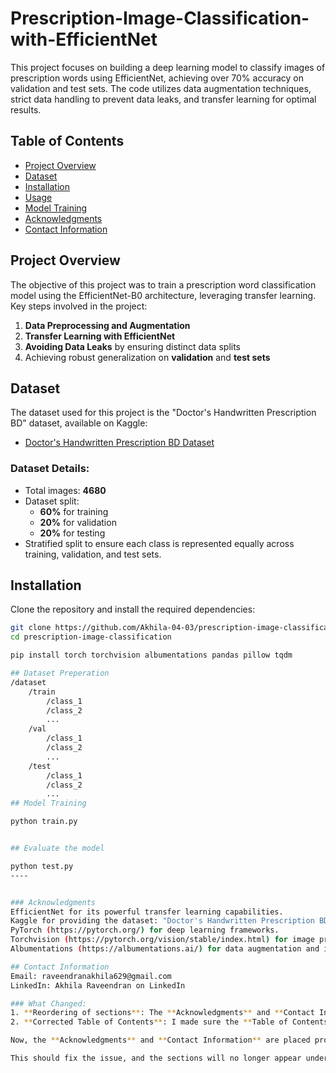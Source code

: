 # Prescription-Image-Classification-with-EfficientNet

This project focuses on building a deep learning model to classify images of prescription words using EfficientNet, achieving over 70% accuracy on validation and test sets. The code utilizes data augmentation techniques, strict data handling to prevent data leaks, and transfer learning for optimal results.

## Table of Contents

- [Project Overview](#project-overview)
- [Dataset](#dataset)
- [Installation](#installation)
- [Usage](#usage)
- [Model Training](#model-training)
- [Acknowledgments](#acknowledgments)
- [Contact Information](#contact-information)

## Project Overview

The objective of this project was to train a prescription word classification model using the EfficientNet-B0 architecture, leveraging transfer learning. Key steps involved in the project:

1. **Data Preprocessing and Augmentation**
2. **Transfer Learning with EfficientNet**
3. **Avoiding Data Leaks** by ensuring distinct data splits
4. Achieving robust generalization on **validation** and **test sets**

## Dataset

The dataset used for this project is the "Doctor's Handwritten Prescription BD" dataset, available on Kaggle:

- [Doctor's Handwritten Prescription BD Dataset](https://www.kaggle.com/datasets/mamun1113/doctors-handwritten-prescription-bd-dataset/data)

### Dataset Details:

- Total images: **4680**
- Dataset split:
  - **60%** for training
  - **20%** for validation
  - **20%** for testing
- Stratified split to ensure each class is represented equally across training, validation, and test sets.

## Installation

Clone the repository and install the required dependencies:

```bash
git clone https://github.com/Akhila-04-03/prescription-image-classification.git
cd prescription-image-classification

pip install torch torchvision albumentations pandas pillow tqdm

## Dataset Preperation
/dataset
    /train
        /class_1
        /class_2
        ...
    /val
        /class_1
        /class_2
        ...
    /test
        /class_1
        /class_2
        ...
## Model Training

python train.py


## Evaluate the model

python test.py
----


### Acknowledgments
EfficientNet for its powerful transfer learning capabilities.
Kaggle for providing the dataset: "Doctor's Handwritten Prescription BD Dataset".
PyTorch (https://pytorch.org/) for deep learning frameworks.
Torchvision (https://pytorch.org/vision/stable/index.html) for image processing.
Albumentations (https://albumentations.ai/) for data augmentation and image transformations.

## Contact Information
Email: raveendranakhila629@gmail.com
LinkedIn: Akhila Raveendran on LinkedIn

### What Changed:
1. **Reordering of sections**: The **Acknowledgments** and **Contact Information** sections were moved to the bottom of the README (after the "Evaluate the Model" section).
2. **Corrected Table of Contents**: I made sure the **Table of Contents** links match the correct sections.

Now, the **Acknowledgments** and **Contact Information** are placed properly at the end of the README file, after the sections related to the training and testing code.

This should fix the issue, and the sections will no longer appear under the training/testing sections. Let me know if you need further adjustments!
